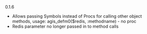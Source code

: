 0.1.6

- Allows passing Symbols instead of Procs for calling other object methods, usage: agis_defm0($redis, :methodname) - no proc
- Redis parameter no longer passed in to method calls

